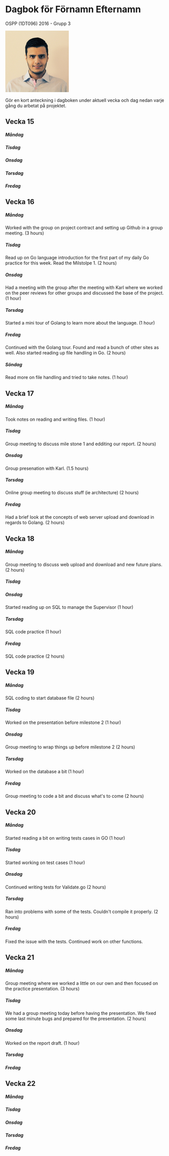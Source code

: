 # Dagbok för Förnamn Efternamn

OSPP (1DT096) 2016 - Grupp 3

<img src="../images/Ali.jpg" width="200">

Gör en kort anteckning i dagboken under aktuell vecka och dag nedan
varje gång du arbetat på projektet.

## Vecka 15

##### Måndag

##### Tisdag

##### Onsdag

##### Torsdag

##### Fredag


## Vecka 16

##### Måndag

Worked with the group on project contract and setting up Github in a group meeting. (3 hours)

##### Tisdag

Read up on Go language introduction for the first part of my daily Go practice for this week. Read the Milstolpe 1. (2 hours)

##### Onsdag

Had a meeting with the group after the meeting with Karl where we worked on the peer reviews for other groups and discussed the base of the project. (1 hour)

##### Torsdag

Started a mini tour of Golang to learn more about the language. (1 hour)

##### Fredag

Continued with the Golang tour. Found and read a bunch of other sites as well. 
Also started reading up file handling in Go. (2 hours)

##### Söndag 

Read more on file handling and tried to take notes. (1 hour)

## Vecka 17

##### Måndag

Took notes on reading and writing files. (1 hour)

##### Tisdag

Group meeting to discuss mile stone 1 and edditing our report. (2 hours)

##### Onsdag

Group presenation with Karl. (1.5 hours)

##### Torsdag

Online group meeting to discuss stuff (ie architecture) (2 hours)

##### Fredag

Had a brief look at the concepts of web server upload and download in regards to Golang. (2 hours)

## Vecka 18

##### Måndag

Group meeting to discuss web upload and download and new future plans. (2 hours)

##### Tisdag

##### Onsdag

Started reading up on SQL to manage the Supervisor (1 hour)

##### Torsdag

SQL code practice (1 hour)

##### Fredag

SQL code practice (2 hours)

## Vecka 19

##### Måndag

SQL coding to start database file (2 hours)

##### Tisdag

Worked on the presentation before milestone 2 (1 hour)

##### Onsdag

Group meeting to wrap things up before milestone 2 (2 hours)

##### Torsdag

Worked on the database a bit (1 hour)

##### Fredag

Group meeting to code a bit and discuss what's to come (2 hours)

## Vecka 20

##### Måndag

Started reading a bit on writing tests cases in GO (1 hour)

##### Tisdag

Started working on test cases (1 hour)

##### Onsdag

Continued writing tests for Validate.go (2 hours)

##### Torsdag

Ran into problems with some of the tests. Couldn't compile it properly. (2 hours)

##### Fredag

Fixed the issue with the tests. Continued work on other functions.

## Vecka 21

##### Måndag

Group meeting where we worked a little on our own and then focused on the practice presentation. (3 hours)

##### Tisdag

We had a group meeting today before having the presentation. We fixed some last minute bugs and prepared for the presentation. (2 hours)

##### Onsdag

Worked on the report draft. (1 hour)

##### Torsdag

##### Fredag

## Vecka 22

##### Måndag

##### Tisdag

##### Onsdag

##### Torsdag

##### Fredag
